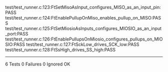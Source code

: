 test/test_runner.c:123:FtSetMisoAsInput_configures_MISO_as_an_input_pin:PASS
test/test_runner.c:124:FtEnablePullupOnMiso_enables_pullup_on_MISO:PASS
test/test_runner.c:125:FtSetMiosioAsInputs_configures_MIOSIO_as_an_input_port:PASS
test/test_runner.c:126:FtEnablePullupsOnMiosio_configures_pullups_on_MIOSIO:PASS
test/test_runner.c:127:FtSckLow_drives_SCK_low:PASS
test/test_runner.c:128:FtSsHigh_drives_SS_high:PASS

-----------------------
6 Tests 0 Failures 0 Ignored 
OK
